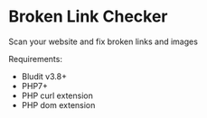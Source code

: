 # Broken Link Checker

Scan your website and fix broken links and images

Requirements:
* Bludit v3.8+
* PHP7+
* PHP curl extension
* PHP dom extension
